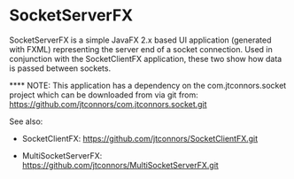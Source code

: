 # SocketServerFX

SocketServerFX is a simple JavaFX 2.x based UI application (generated with
FXML) representing the server end of a socket connection.  Used in conjunction
with the SocketClientFX application, these two show how data is passed
between sockets.

**** NOTE: This application has a dependency on the com.jtconnors.socket
project which can be downloaded from via git from:
https://github.com/jtconnors/com.jtconnors.socket.git

See also:

- SocketClientFX: https://github.com/jtconnors/SocketClientFX.git

- MultiSocketServerFX: https://github.com/jtconnors/MultiSocketServerFX.git
